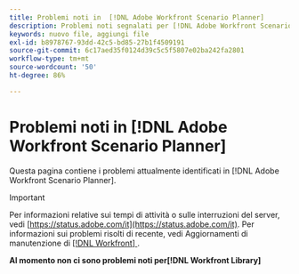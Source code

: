 ```yaml
---
title: Problemi noti in  [!DNL Adobe Workfront Scenario Planner]
description: Problemi noti segnalati per [!DNL Adobe Workfront Scenario Planner]
keywords: nuovo file, aggiungi file
exl-id: b8978767-93dd-42c5-bd85-27b1f4509191
source-git-commit: 6c17aed35f0124d39c5c5f5807e02ba242fa2801
workflow-type: tm+mt
source-wordcount: '50'
ht-degree: 86%

---
```


# Problemi noti in [!DNL Adobe Workfront Scenario Planner]

Questa pagina contiene i problemi attualmente identificati in [!DNL Adobe Workfront Scenario Planner].

>[!IMPORTANT]
>
>Per informazioni relative sui tempi di attività o sulle interruzioni del server, vedi [https://status.adobe.com/it](https://status.adobe.com/it). Per informazioni sui problemi risolti di recente, vedi Aggiornamenti di manutenzione di [[!DNL Workfront] ](../maintenance/current-updates.md).

**Al momento non ci sono problemi noti per[!DNL Workfront Library]**
<!--


-->
